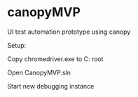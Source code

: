 # canopyMVP
UI test automation prototype using canopy

Setup:

Copy chromedriver.exe to C: root

Open CanopyMVP.sln

Start new debugging instance
